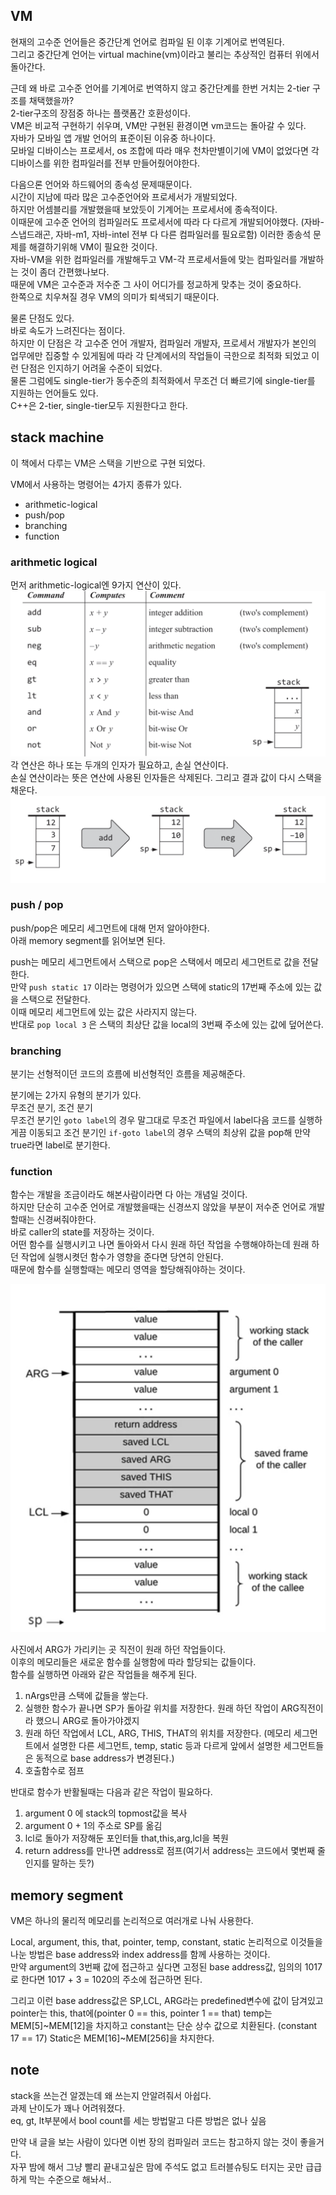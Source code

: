 ## VM
현재의 고수준 언어들은 중간단계 언어로 컴파일 된 이후 기계어로 번역된다.  
그리고 중간단계 언어는 virtual machine(vm)이라고 불리는 추상적인 컴퓨터 위에서 돌아간다.  

근데 왜 바로 고수준 언어를 기계어로 번역하지 않고 중간단계를 한번 거치는 2-tier 구조를 채택했을까?  
2-tier구조의 장점중 하나는 플랫폼간 호환성이다.  
VM은 비교적 구현하기 쉬우며, VM만 구현된 환경이면 vm코드는 돌아갈 수 있다.  
자바가 모바일 앱 개발 언어의 표준이된 이유중 하나이다.  
모바일 디바이스는 프로세서, os 조합에 따라 매우 천차만별이기에 VM이 없었다면 각 디바이스를 위한 컴파일러를 전부 만들어줬어야한다.  

다음으론 언어와 하드웨어의 종속성 문제때문이다.  
시간이 지남에 따라 많은 고수준언어와 프로세서가 개발되었다.  
하지만 어셈블리를 개발했을때 보았듯이 기계어는 프로세서에 종속적이다.  
이때문에 고수준 언어의 컴파일러도 프로세서에 따라 다 다르게 개발되어야했다. (자바-스냅드래곤, 자바-m1, 자바-intel 전부 다 다른 컴파일러를 필요로함)
이러한 종송석 문제를 해결하기위해 VM이 필요한 것이다.  
자바-VM을 위한 컴파일러를 개발해두고 VM-각 프로세서들에 맞는 컴파일러를 개발하는 것이 좀더 간편했나보다.  
때문에 VM은 고수준과 저수준 그 사이 어디가를 정교하게 맞추는 것이 중요하다.  
한쪽으로 치우쳐질 경우 VM의 의미가 퇴색되기 때문이다.
 
물론 단점도 있다.  
바로 속도가 느려진다는 점이다.  
하지만 이 단점은 각 고수준 언어 개발자, 컴파일러 개발자, 프로세서 개발자가 본인의 업무에만 집중할 수 있게됨에 따라 각 단계에서의 작업들이 극한으로 최적화 되었고 이런 단점은 인지하기 어려울 수준이 되었다.  
물론 그럼에도 single-tier가 동수준의 최적화에서 무조건 더 빠르기에 single-tier를 지원하는 언어들도 있다.  
C++은 2-tier, single-tier모두 지원한다고 한다.  


## stack machine
이 책에서 다루는 VM은 스택을 기반으로 구현 되었다. 

VM에서 사용하는 명령어는 4가지 종류가 있다.  
 
- arithmetic-logical
- push/pop
- branching
- function


### arithmetic logical
먼저 arithmetic-logical엔 9가지 연산이 있다.  
![](./kdh_files/arithmetic-logical.png)
각 연산은 하나 또는 두개의 인자가 필요하고, 손실 연산이다.  
손실 연산이라는 뜻은 연산에 사용된 인자들은 삭제된다.
그리고 결과 값이 다시 스택을 채운다.
![](./kdh_files/postfix.png)


### push / pop
push/pop은 메모리 세그먼트에 대해 먼저 알아야한다.  
아래 memory segment를 읽어보면 된다.  

push는 메모리 세그먼트에서 스택으로 pop은 스택에서 메모리 세그먼트로 값을 전달한다.  
만약 `push static 17` 이라는 명령어가 있으면 스택에 static의 17번째 주소에 있는 값을 스택으로 전달한다.  
이때 메모리 세그먼트에 있는 값은 사라지지 않는다.  
반대로 `pop local 3` 은 스택의 최상단 값을 local의 3번째 주소에 있는 값에 덮어쓴다.  


### branching
분기는 선형적이던 코드의 흐름에 비선형적인 흐름을 제공해준다. 

분기에는 2가지 유형의 분기가 있다.  
무조건 분기, 조건 분기  
무조건 분기인 `goto label`의 경우 말그대로 무조건 파일에서 label다음 코드를 실행하게끔 이동되고
조건 분기인 `if-goto label`의 경우 스택의 최상위 값을 pop해 만약 true라면 label로 분기한다.


### function
함수는 개발을 조금이라도 해본사람이라면 다 아는 개념일 것이다.  
하지만 단순히 고수준 언어로 개발했을때는 신경쓰지 않았을 부분이 저수준 언어로 개발할때는 신경써줘야한다.  
바로 caller의 state를 저장하는 것이다.   
어떤 함수를 실행시키고 나면 돌아와서 다시 원래 하던 작업을 수행해야하는데 원래 하던 작업에 실행시켯던 함수가 영향을 준다면 당연히 안된다.  
때문에 함수를 실행할때는 메모리 영역을 할당해줘야하는 것이다.   

![](./kdh_files/save_state.png)

사진에서 ARG가 가리키는 곳 직전이 원래 하던 작업들이다.  
이후의 메모리들은 새로운 함수를 실행함에 따라 할당되는 값들이다.  
함수를 실행하면 아래와 같은 작업들을 해주게 된다.  
1. nArgs만큼 스택에 값들을 쌓는다.  
2. 실행한 함수가 끝나면 SP가 돌아갈 위치를 저장한다. 원래 하던 작업이 ARG직전이라 했으니 ARG로 돌아가야겠지
3. 원래 하던 작업에서 LCL, ARG, THIS, THAT의 위치를 저장한다. (메모리 세그먼트에서 설명한 다른 세그먼트, temp, static 등과 다르게 앞에서 설명한 세그먼트들은 동적으로 base address가 변경된다.)
4. 호출함수로 점프 

반대로 함수가 반활될때는 다음과 같은 작업이 필요하다.
1. argument 0 에 stack의 topmost값을 복사
2. argument 0 + 1의 주소로 SP를 옮김
3. lcl로 돌아가 저장해둔 포인터들 that,this,arg,lcl을 복원
4. return address를 만나면 address로 점프(여기서 address는 코드에서 몇번째 줄인지를 말하는 듯?)


## memory segment
VM은 하나의 물리적 메모리를 논리적으로 여러개로 나눠 사용한다.  

Local, argument, this, that, pointer, temp, constant, static
논리적으로 이것들을 나눈 방법은 base address와 index address를 함께 사용하는 것이다.  
만약 argument의 3번째 값에 접근하고 싶다면 고정된 base address값, 임의의 1017로 한다면  1017 + 3 = 1020의 주소에 접근하면 된다.  

그리고 이런 base address값은 SP,LCL, ARG라는 predefined변수에 값이 담겨있고
pointer는 this, that에(pointer 0 == this, pointer 1 == that)
temp는 MEM[5]~MEM[12]을 차지하고
constant는 단순 상수 값으로 치환된다. (constant 17 == 17)
Static은 MEM[16]~MEM[256]을 차지한다.

## note
stack을 쓰는건 알겠는데 왜 쓰는지 안알려줘서 아쉽다.  
과제 난이도가 꽤나 어려워졌다.  
eq, gt, lt부분에서 bool count를 세는 방법말고 다른 방법은 없나 싶음

만약 내 글을 보는 사람이 있다면 이번 장의 컴파일러 코드는 참고하지 않는 것이 좋을거다.  
자꾸 밤에 해서 그냥 빨리 끝내고싶은 맘에 주석도 없고 트러블슈팅도 터지는 곳만 급급하게 막는 수준으로 해놔서..